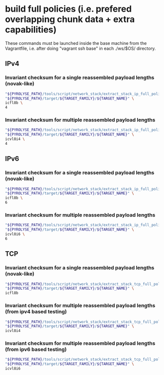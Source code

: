

# build full policies (i.e. prefered overlapping chunk data + extra capabilities)


These commands must be launched inside the base machine from the Vagrantfile, i.e. after doing "vagrant ssh base" in each ./ws/$OS/ directory.


## IPv4

### Invariant checksum for a single reassembled payload lengths (novak-like)

```bash
"${PYROLYSE_PATH}/tools/script/network_stack/extract_stack_ip_full_policies_scenarii.sh" \
"${PYROLYSE_PATH}/target/${TARGET_FAMILY}/${TARGET_NAME}" \
icfl8b \
4
```

### Invariant checksum for multiple reassembled payload lengths 

```bash
"${PYROLYSE_PATH}/tools/script/network_stack/extract_stack_ip_full_policies_scenarii.sh" \
"${PYROLYSE_PATH}/target/${TARGET_FAMILY}/${TARGET_NAME}" \
icvl8i4 \
4
```

## IPv6

### Invariant checksum for a single reassembled payload lengths (novak-like)

```bash
"${PYROLYSE_PATH}/tools/script/network_stack/extract_stack_ip_full_policies_scenarii.sh" \
"${PYROLYSE_PATH}/target/${TARGET_FAMILY}/${TARGET_NAME}" \
icfl8b \
6
```

### Invariant checksum for multiple reassembled payload lengths 

```bash
"${PYROLYSE_PATH}/tools/script/network_stack/extract_stack_ip_full_policies_scenarii.sh" \
"${PYROLYSE_PATH}/target/${TARGET_FAMILY}/${TARGET_NAME}" \
icvl8i6 \
6
```

## TCP

### Invariant checksum for a single reassembled payload lengths (novak-like)

```bash
"${PYROLYSE_PATH}/tools/script/network_stack/extract_stack_tcp_full_policies_scenarii.sh" \
"${PYROLYSE_PATH}/target/${TARGET_FAMILY}/${TARGET_NAME}" \
icfl8b
```

### Invariant checksum for multiple reassembled payload lengths (from ipv4 based testing)

```bash
"${PYROLYSE_PATH}/tools/script/network_stack/extract_stack_tcp_full_policies_scenarii.sh" \
"${PYROLYSE_PATH}/target/${TARGET_FAMILY}/${TARGET_NAME}" \
icvl8i4
```

### Invariant checksum for multiple reassembled payload lengths (from ipv6 based testing)

```bash
"${PYROLYSE_PATH}/tools/script/network_stack/extract_stack_tcp_full_policies_scenarii.sh" \
"${PYROLYSE_PATH}/target/${TARGET_FAMILY}/${TARGET_NAME}" \
icvl8i6
```